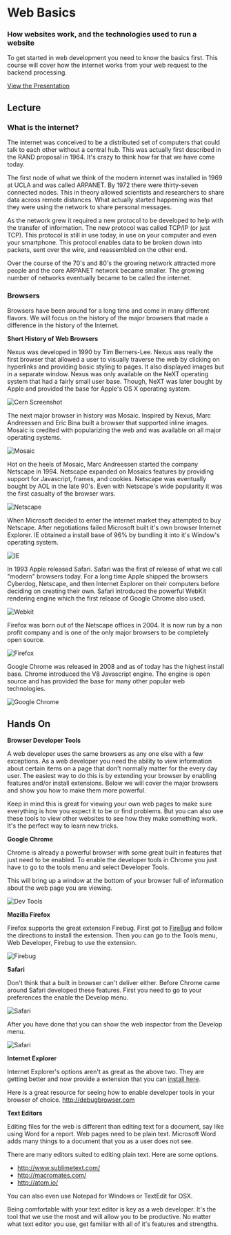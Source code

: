 # Web Basics

### How websites work, and the technologies used to run a website
To get started in web development you need to know the basics first. This course will cover how the internet works from your web request to the backend processing.

[View the Presentation](presentation.pdf)

## Lecture

### What is the internet?
The internet was conceived to be a distributed set of computers that could talk to each other without a central hub. This was actually first described in the RAND proposal in 1964. It's crazy to think how far that we have come today.

The first node of what we think of the modern internet was installed in 1969 at UCLA and was called ARPANET. By 1972 there were thirty-seven connected nodes. This in theory allowed scientists and researchers to share data across remote distances. What actually started happening was that they were using the network to share personal messages.

As the network grew it required a new protocol to be developed to help with the transfer of information. The new protocol was called TCP/IP (or just TCP). This protocol is still in use today, in use on your computer and even your smartphone. This protocol enables data to be broken down into packets, sent over the wire, and reassembled on the other end.

Over the course of the 70's and 80's the growing network attracted more people and the core ARPANET network became smaller. The growing number of networks eventually became to be called the internet.


### Browsers
Browsers have been around for a long time and come in many different flavors. We will focus on the history of the major browsers that made a difference in the history of the Internet.

**Short History of Web Browsers**

Nexus was developed in 1990 by Tim Berners-Lee. Nexus was really the first browser that allowed a user to visually traverse the web by clicking on hyperlinks and providing basic styling to pages. It also displayed images but in a separate window. Nexus was only available on the NeXT operating system that had a fairly small user base. Though, NeXT was later bought by Apple and provided the base for Apple's OS X operating system.

![Cern Screenshot](http://www.w3.org/History/1994/WWW/Journals/CACM/screensnap2_24c.gif)

The next major browser in history was Mosaic. Inspired by Nexus, Marc Andreessen and Eric Bina built a browser that supported inline images. Mosaic is credited with popularizing the web and was available on all major operating systems.

![Mosaic](http://www6.pcmag.com/media/images/252961-1993-ncsa-mosaic.jpg)

Hot on the heels of Mosaic, Marc Andreessen started the company Netscape in 1994. Netscape expanded on Mosaics features by providing support for Javascript, frames, and cookies. Netscape was eventually bought by AOL in the late 90's. Even with Netscape's wide popularity it was the first casualty of the browser wars.

![Netscape](http://www1.pcmag.com/media/images/252951-1994-netscape.jpg)

When Microsoft decided to enter the internet market they attempted to buy Netscape. After negotiations failed Microsoft built it's own browser Internet Explorer. IE obtained a install base of 96% by bundling it into it's Window's operating system.

![IE](http://www1.pcmag.com/media/images/252953-1995-internet-explorer.jpg)

In 1993 Apple released Safari. Safari was the first of release of what we call "modern" browsers today. For a long time Apple shipped the browsers Cyberdog, Netscape, and then Internet Explorer on their computers before deciding on creating their own. Safari introduced the powerful WebKit rendering engine which the first release of Google Chrome also used.

![Webkit](http://www2.pcmag.com/media/images/252955-2003-safari.jpg)

Firefox was born out of the Netscape offices in 2004. It is now run by a non profit company and is one of the only major browsers to be completely open source.

![Firefox](http://www4.pcmag.com/media/images/252949-2003-firefox.jpg)

Google Chrome was released in 2008 and as of today has the highest install base. Chrome introduced the V8 Javascript engine. The engine is open source and has provided the base for many other popular web technologies.

![Google Chrome](http://www8.pcmag.com/media/images/252954-2008-chrome.jpg)


## Hands On

**Browser Developer Tools**

A web developer uses the same browsers as any one else with a few exceptions. As a web developer you need the ability to view information about certain items on a page that don't normally matter for the every day user. The easiest way to do this is by extending your browser by enabling features and/or install extensions. Below we will cover the major browsers and show you how to make them more powerful.

Keep in mind this is great for viewing your own web pages to make sure everything is how you expect it to be or find problems. But you can also use these tools to view other websites to see how they make something work. It's the perfect way to learn new tricks.

**Google Chrome**

Chrome is already a powerful browser with some great built in features that just need to be enabled. To enable the developer tools in Chrome you just have to go to the tools menu and select Developer Tools.

This will bring up a window at the bottom of your browser full of information about the web page you are viewing.

![Dev Tools](https://dcavozvb40vtt.cloudfront.net/api/file/DQoMAeP2TQCxrHiWnGlI)


**Mozilla Firefox**

Firefox supports the great extension Firebug. First got to [FireBug](http://getfirebug.com) and follow the directions to install the extension. Then you can go to the Tools menu, Web Developer, Firebug to use the extension.

![Firebug](http://debugbrowser.com/img/f2.png)

**Safari**

Don't think that a built in browser can't deliver either. Before Chrome came around Safari developed these features. First you need to go to your preferences the enable the Develop menu.

![Safari](http://debugbrowser.com/img/s2.png)

After you have done that you can show the web inspector from the Develop menu.

![Safari](http://debugbrowser.com/img/s3.png)

**Internet Explorer**

Internet Explorer's options aren't as great as the above two. They are getting better and now provide a extension that you can [install here](http://www.microsoft.com/en-us/download/details.aspx?id=18359).


Here is a great resource for seeing how to enable developer tools in your browser of choice. http://debugbrowser.com

**Text Editors**

Editing files for the web is different than editing text for a document, say like using Word for a report. Web pages need to be plain text. Microsoft Word adds many things to a document that you as a user does not see.

There are many editors suited to editing plain text. Here are some options.

* http://www.sublimetext.com/
* http://macromates.com/
* http://atom.io/

You can also even use Notepad for Windows or TextEdit for OSX.

Being comfortable with your text editor is key as a web developer. It's the tool that we use the most and will allow you to be productive. No matter what text editor you use, get familiar with all of it's features and strengths.
